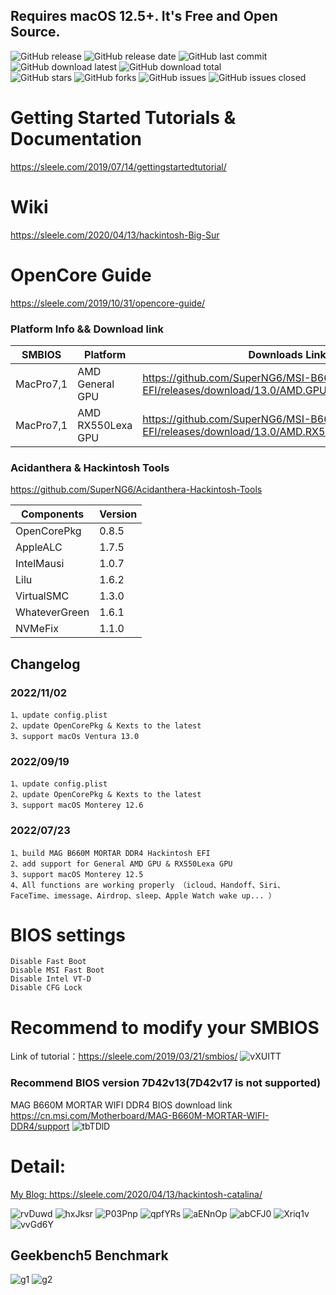## Requires macOS 12.5+. It's Free and Open Source.  

![GitHub release](https://img.shields.io/github/v/release/superng6/MSI-B660-Monterey-EFI?style=flat-square)
![GitHub release date](https://img.shields.io/github/release-date/superng6/MSI-B660-Monterey-EFI?style=flat-square)
![GitHub last commit](https://img.shields.io/github/last-commit/superng6/MSI-B660-Monterey-EFI?style=flat-square)
![GitHub download latest](https://img.shields.io/github/downloads/superng6/MSI-B660-Monterey-EFI/latest/total?style=flat-square)
![GitHub download total](https://img.shields.io/github/downloads/superng6/MSI-B660-Monterey-EFI/total?style=flat-square)  
![GitHub stars](https://img.shields.io/github/stars/superng6/MSI-B660-Monterey-EFI?style=flat-square)
![GitHub forks](https://img.shields.io/github/forks/superng6/MSI-B660-Monterey-EFI?style=flat-square)
![GitHub issues](https://img.shields.io/github/issues/superng6/MSI-B660-Monterey-EFI?style=flat-square)
![GitHub issues closed](https://img.shields.io/github/issues-closed/superng6/MSI-B660-Monterey-EFI?style=flat-square)

# Getting Started Tutorials & Documentation  
https://sleele.com/2019/07/14/gettingstartedtutorial/

# Wiki  
https://sleele.com/2020/04/13/hackintosh-Big-Sur

# OpenCore Guide  
https://sleele.com/2019/10/31/opencore-guide/

### Platform Info && Download link

| SMBIOS        | Platform           | Downloads Link | 
| ------------- | ------------------ |  ------------ | 
| MacPro7,1      | AMD General GPU   | https://github.com/SuperNG6/MSI-B660-Monterey-EFI/releases/download/13.0/AMD.GPU.MacPro7.1.zip | 
| MacPro7,1      | AMD RX550Lexa GPU | https://github.com/SuperNG6/MSI-B660-Monterey-EFI/releases/download/13.0/AMD.RX550Lexa.MacPro7.1.zip | 

### Acidanthera & Hackintosh Tools  
https://github.com/SuperNG6/Acidanthera-Hackintosh-Tools  

| Components    | Version               |
| ------------- | --------------------- |
| OpenCorePkg   | 0.8.5    | 
| AppleALC      | 1.7.5       |
| IntelMausi    | 1.0.7     |
| Lilu          | 1.6.2           |
| VirtualSMC    | 1.3.0     |
| WhateverGreen | 1.6.1  |
| NVMeFix       | 1.1.0        |
    

## Changelog
### 2022/11/02

    1、update config.plist
    2、update OpenCorePkg & Kexts to the latest
    3、support macOs Ventura 13.0


### 2022/09/19

    1、update config.plist
    2、update OpenCorePkg & Kexts to the latest
    3、support macOS Monterey 12.6
    
### 2022/07/23

    1、build MAG B660M MORTAR DDR4 Hackintosh EFI
    2、add support for General AMD GPU & RX550Lexa GPU
    3、support macOS Monterey 12.5
    4、All functions are working properly （icloud、Handoff、Siri、FaceTime、imessage、Airdrop、sleep、Apple Watch wake up... ）
    
# BIOS settings

    Disable Fast Boot
    Disable MSI Fast Boot
    Disable Intel VT-D
    Disable CFG Lock

# Recommend to modify your SMBIOS
Link of tutorial：https://sleele.com/2019/03/21/smbios/
![vXUITT](https://cdn.jsdelivr.net/gh/SuperNG6/pic@master/uPic/vXUITT.png)

### Recommend BIOS version 7D42v13(7D42v17 is not supported)
MAG B660M MORTAR WIFI DDR4 BIOS download link https://cn.msi.com/Motherboard/MAG-B660M-MORTAR-WIFI-DDR4/support
![tbTDlD](https://cdn.jsdelivr.net/gh/SuperNG6/pic@master/uPic/tbTDlD.png)

# Detail:
[My Blog: https://sleele.com/2020/04/13/hackintosh-catalina/ ](https://sleele.com/2020/04/13/hackintosh-catalina/ "Blog")

![rvDuwd](https://cdn.jsdelivr.net/gh/SuperNG6/pic@master/uPic/rvDuwd.png)
![hxJksr](https://cdn.jsdelivr.net/gh/SuperNG6/pic@master/uPic/hxJksr.png)
![P03Pnp](https://cdn.jsdelivr.net/gh/SuperNG6/pic@master/uPic/P03Pnp.png)
![qpfYRs](https://cdn.jsdelivr.net/gh/SuperNG6/pic@master/uPic/qpfYRs.png)
![aENnOp](https://cdn.jsdelivr.net/gh/SuperNG6/pic@master/uPic/aENnOp.png)
![abCFJ0](https://cdn.jsdelivr.net/gh/SuperNG6/pic@master/uPic/abCFJ0.png)
![Xriq1v](https://cdn.jsdelivr.net/gh/SuperNG6/pic@master/uPic/Xriq1v.png)
![vvGd6Y](https://cdn.jsdelivr.net/gh/SuperNG6/pic@master/uPic/vvGd6Y.png)

## Geekbench5 Benchmark
![g1](https://cdn.jsdelivr.net/gh/SuperNG6/pic@master/uPic/Xnip2022-08-02_19-39-53.png)
![g2](https://cdn.jsdelivr.net/gh/SuperNG6/pic@master/uPic/g2.png)

